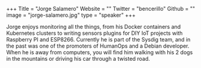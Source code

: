 +++
Title = "Jorge Salamero"
Website = ""
Twitter = "bencerillo"
Github = ""
image = "jorge-salamero.jpg"
type = "speaker"
+++

Jorge enjoys monitoring all the things, from his Docker containers and Kubernetes clusters
to writing sensors plugins for DIY IoT projects with Raspberry PI and ESP8266. Currently
he is part of the Sysdig team, and in the past was one of the promoters of HumanOps and a
Debian developer. When he is away from computers, you will find him walking with his 2
dogs in the mountains or driving his car through a twisted road.
